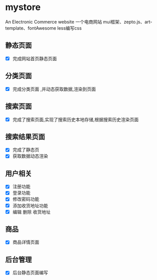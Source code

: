 # mystore
An Electronic Commerce website
一个电商网站
mui框架、zepto.js、art-template、fontAwesome
less编写css
## 静态页面
- [x] 完成网站首页静态页面

## 分类页面
- [x] 完成分类页面 ,并动态获取数据,渲染到页面

## 搜索页面
- [x] 完成了搜索页面,实现了搜索历史本地存储,根据搜索历史渲染页面

## 搜索结果页面
- [x] 完成了静态页
- [x] 获取数据动态渲染

## 用户相关
- [x] 注册功能
- [x] 登录功能
- [x] 修改密码功能
- [x] 添加收货地址功能
- [x] 编辑 删除 收货地址

## 商品
- [x] 商品详情页面


## 后台管理
- [x] 后台静态页面编写